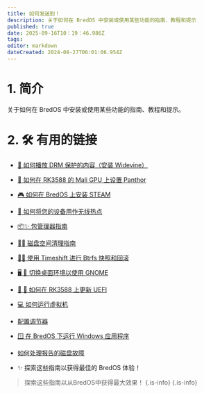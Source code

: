 ```yaml
---
title: 如何发送到！
description: 关于如何在 BredOS 中安装或使用某些功能的指南、教程和提示
published: true
date: 2025-09-16T10：19：46.986Z
tags:
editor: markdown
dateCreated: 2024-08-27T06:01:06.954Z
---
```


# 1. 简介

关于如何在 BredOS 中安装或使用某些功能的指南、教程和提示。

# 2. 🛠️ 有用的链接

- [🎥 如何播放 DRM 保护的内容（安装 Widevine）](/how-to/widevine-watch-drm-content)

- [🐾 如何在 RK3588 的 Mali GPU 上设置 Panthor](/how-to/how-to-setup-panthor)

- [🎮 如何在 BredOS 上安装 STEAM](/how-to/how-to-install-steam)

- [📶 如何将您的设备用作无线热点](/how-to/how-to-use-your-device-as-ap)

- [📦✨ 包管理器指南](/how-to/package-management)

- [🧹💾 磁盘空间清理指南](/how-to/free-space-up)

- [📸🔄 使用 Timeshift 进行 Btrfs 快照和回滚](/how-to/timeshift-system-snapshots-and-rollbacks-on-btrfs)

- [🖥️ 🔄 切换桌面环境以使用 GNOME](/how-to/switch-desktop-environments)

- [💾 🔄 如何在 RK3588 上更新 UEFI](/how-to/update-uefi-rk3588)

- [💻 如何运行虚拟机](/how-to/run-vms)

- [配置调节器](/how-to/govctl)

- [🪟 在 BredOS 下运行 Windows 应用程序](/how-to/proton-run)

- [如何处理报告的磁盘故障](/how-to/disk-failure)

- ✨ 探索这些指南以获得最佳的 BredOS 体验！

> 探索这些指南以从BredOS中获得最大效果！
> {.is-info}
> {.is-info}
